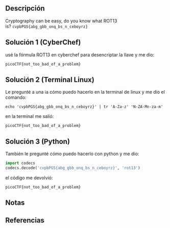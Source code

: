 ## Descripción
Cryptography can be easy, do you know what ROT13 is? `cvpbPGS{abg_gbb_onq_bs_n_ceboyrz}`
## Solución 1 (CyberChef)
usé la fórmula ROT13 en cyberchef para desencriptar la llave y me dio:
```
picoCTF{not_too_bad_of_a_problem}
```
## Solución 2 (Terminal Linux)
Le pregunté a una ia cómo puedo hacerlo en la terminal de linux y me dio el comando:
```
echo 'cvpbPGS{abg_gbb_onq_bs_n_ceboyrz}' | tr 'A-Za-z' 'N-ZA-Mn-za-m'
```
en la terminal me salió:
```
picoCTF{not_too_bad_of_a_problem}
```
## Solución 3 (Python)
También le pregunté cómo puedo hacerlo con python y me dio:
``` python
import codecs
codecs.decode('cvpbPGS{abg_gbb_onq_bs_n_ceboyrz}', 'rot13')
```
el código me devolvió:
```
picoCTF{not_too_bad_of_a_problem}
```
## Notas
## Referencias

